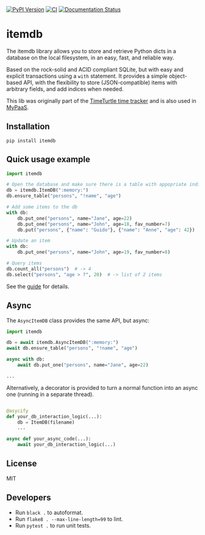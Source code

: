 [![PyPI Version](https://img.shields.io/pypi/v/itemdb.svg)](https://pypi.python.org/pypi/itemdb/)
[![CI](https://github.com/almarklein/itemdb/workflows/CI/badge.svg)](https://github.com/almarklein/itemdb/actions)
[![Documentation Status](https://readthedocs.org/projects/itemdb/badge/?version=latest)](https://itemdb.readthedocs.io/en/latest/?badge=latest)

# itemdb


The itemdb library allows you to store and retrieve Python dicts in a
database on the local filesystem, in an easy, fast, and reliable way.

Based on the rock-solid and ACID compliant SQLite, but with easy and
explicit transactions using a ``with`` statement. It provides a simple
object-based API, with the flexibility to store (JSON-compatible) items
with arbitrary fields, and add indices when needed.

This lib was originally part of the [TimeTurtle time tracker](https://timeturtle.app)
and is also used in [MyPaaS](https://github.com/almarklein/mypaas).


## Installation

```
pip install itemdb
```


## Quick usage example

```py
import itemdb

# Open the database and make sure there is a table with appopriate indices
db = itemdb.ItemDB(":memory:")
db.ensure_table("persons", "!name", "age")

# Add some items to the db
with db:
    db.put_one("persons", name="Jane", age=22)
    db.put_one("persons", name="John", age=18, fav_number=7)
    db.put("persons", {"name": "Guido"}, {"name": "Anne", "age": 42})

# Update an item
with db:
    db.put_one("persons", name="John", age=19, fav_number=8)

# Query items
db.count_all("persons")  # -> 4
db.select("persons", "age > ?", 20)  # -> list of 2 items
```

See the [guide](https://itemdb.readthedocs.io/en/latest/guide.html) for details.


## Async

The `AsyncItemDB` class provides the same API, but async:

```py
import itemdb

db = await itemdb.AsyncItemDB(":memory:")
await db.ensure_table("persons", "!name", "age")

async with db:
    await db.put_one("persons", name="Jane", age=22)

...
```

Alternatively, a decorator is provided to turn a normal function into an async one
(running in a separate thread).

```py

@asycify
def your_db_interaction_logic(...):
    db = ItemDB(filename)
    ...

async def your_async_code(...):
    await your_db_interaction_logic(...)
```


## License

MIT


## Developers

* Run `black .` to autoformat.
* Run `flake8 . --max-line-length=99` to lint.
* Run `pytest .` to run unit tests.
